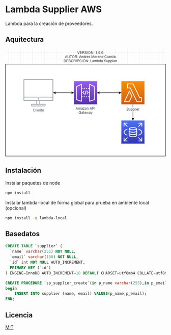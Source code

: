 # Lambda Supplier AWS
Lambda para la creación de proveedores.

## Aquitectura
![Arquitectura](Arquitectura.png)

## Instalación
Instalar paquetes de node
```bash
npm install
```
Instalar lambda-local de forma global para prueba en ambiente local (opcional)
```bash
npm install -g lambda-local
```
## Basedatos
```sql
CREATE TABLE `supplier` (
  `name` varchar(255) NOT NULL,
  `email` varchar(100) NOT NULL,
  `id` int NOT NULL AUTO_INCREMENT,
  PRIMARY KEY (`id`)
) ENGINE=InnoDB AUTO_INCREMENT=18 DEFAULT CHARSET=utf8mb4 COLLATE=utf8mb4_0900_ai_ci;
```
```sql
CREATE PROCEDURE `sp_supplier_create`(in p_name varchar(255),in p_email varchar(100))
begin
	INSERT INTO supplier (name, email) VALUES(p_name,p_email);
END;
```

## Licencia
[MIT](https://choosealicense.com/licenses/mit/)